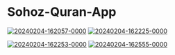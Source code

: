 # Sohoz-Quran-App
<a href='https://postimg.cc/tZp4Xfcd' target='_blank'><img src='https://i.postimg.cc/DZbJc3dN/20240204-162057-0000.png' border='0' alt='20240204-162057-0000'/></a>
<a href='https://postimg.cc/zHfDhh8V' target='_blank'><img src='https://i.postimg.cc/1XG8L0dc/20240204-162225-0000.png' border='0' alt='20240204-162225-0000'/></a>

<a href='https://postimg.cc/vck81DjZ' target='_blank'><img src='https://i.postimg.cc/cL4vbnBw/20240204-162253-0000.png' border='0' alt='20240204-162253-0000'/></a>
<a href='https://postimg.cc/TyqTH0PK' target='_blank'><img src='https://i.postimg.cc/TPBh1HMJ/20240204-162555-0000.png' border='0' alt='20240204-162555-0000'/></a>


